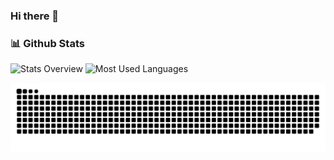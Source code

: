 ### Hi there 👋

### 📊 Github Stats
  
![Stats Overview](https://raw.githubusercontent.com/ypaquereau/github-stats-transparent/output/generated/overview.svg)
![Most Used Languages](https://raw.githubusercontent.com/ypaquereau/github-stats-transparent/output/generated/languages.svg)

![github contribution grid snake animation](https://raw.githubusercontent.com/ypaquereau/ypaquereau/output/github-contribution-grid-snake.svg)
